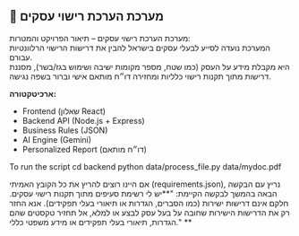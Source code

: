 ## 📘 מערכת הערכת רישוי עסקים

מערכת הערכת רישוי עסקים – תיאור הפרויקט והמטרות:  
המערכת נועדה לסייע לבעלי עסקים בישראל להבין את דרישות הרישוי הרלוונטיות עבורם.  
היא מקבלת מידע על העסק (כמו שטח, מספר מקומות ישיבה ושימוש בגז/בשר), מסננת דרישות מתוך תקנות רישוי כלליות ומחזירה דו״ח מותאם אישי וברור בשפה נגישה.

**ארכיטקטורה:**
- Frontend (שאלון React)
- Backend API (Node.js + Express)
- Business Rules (JSON)
- AI Engine (Gemini)
- Personalized Report (דו״ח מותאם)

















To run the script 
cd backend
python data/process_file.py data/mydoc.pdf


אם היינו רוצים להריץ את כל הקובץ האמיתי (requirements.json), נריץ עם הבקשה הבאה בהמשך לבקשה הקיימת:
"**יש לי רשימת סעיפים מתוך תקנות רישוי עסקים. 
חלקם אינם דרישות ישירות (כמו הסברים, הגדרות או תיאורי בעלי תפקידים).
אנא החזר רק את הדרישות הישירות שחובה על בעל עסק לבצע או למלא, 
אל תחזיר טקסטים שהם הגדרות, תיאורי בעלי תפקידים או מידע משפטי כללי."
**

